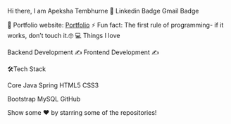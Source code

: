 Hi there, I am Apeksha Tembhurne 👋
Linkedin Badge Gmail Badge

🎯 Portfolio website: [Portfolio](https://apekshatembhurne.netlify.app/)
⚡ Fun fact: The first rule of programming- if it works, don’t touch it.🤓
💻 Things I love

Backend Development ✍️
Frontend Development ✍️


🛠Tech Stack

Core Java Spring HTML5 CSS3

Bootstrap MySQL GitHub

Show some  ❤️  by starring some of the repositories!
